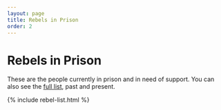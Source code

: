 ```yaml
---
layout: page
title: Rebels in Prison
order: 2
---
```


# Rebels in Prison

These are the people currently in prison and in need of support. You
can also see the [full list](all), past and present.

{% include rebel-list.html %}
